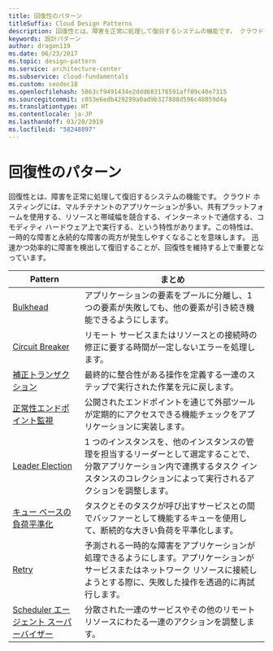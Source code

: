 ```yaml
---
title: 回復性のパターン
titleSuffix: Cloud Design Patterns
description: 回復性とは、障害を正常に処理して復旧するシステムの機能です。 クラウド ホスティングには、マルチテナントのアプリケーションが多い、共有プラットフォームを使用する、リソースと帯域幅を競合する、インターネットで通信する、コモディティ ハードウェア上で実行する、という特性があります。この特性は、一時的な障害と永続的な障害の両方が発生しやすくなることを意味します。 迅速かつ効率的に障害を検出して復旧することが、回復性を維持する上で重要となっています。
keywords: 設計パターン
author: dragon119
ms.date: 06/23/2017
ms.topic: design-pattern
ms.service: architecture-center
ms.subservice: cloud-fundamentals
ms.custom: seodec18
ms.openlocfilehash: 5863cf9491434e2ddd683178591aff09c40e7315
ms.sourcegitcommit: c053e6edb429299a0ad9b327888d596c48859d4a
ms.translationtype: HT
ms.contentlocale: ja-JP
ms.lasthandoff: 03/20/2019
ms.locfileid: "58248897"
---
```

# <a name="resiliency-patterns"></a>回復性のパターン

回復性とは、障害を正常に処理して復旧するシステムの機能です。 クラウド ホスティングには、マルチテナントのアプリケーションが多い、共有プラットフォームを使用する、リソースと帯域幅を競合する、インターネットで通信する、コモディティ ハードウェア上で実行する、という特性があります。この特性は、一時的な障害と永続的な障害の両方が発生しやすくなることを意味します。 迅速かつ効率的に障害を検出して復旧することが、回復性を維持する上で重要となっています。

|                            Pattern                             |                                                                                                      まとめ                                                                                                       |
|----------------------------------------------------------------|--------------------------------------------------------------------------------------------------------------------------------------------------------------------------------------------------------------------|
|                   [Bulkhead](../bulkhead.md)                   |                                                     アプリケーションの要素をプールに分離し、1 つの要素が失敗しても、他の要素が引き続き機能できるようにします。                                                      |
|            [Circuit Breaker](../circuit-breaker.md)            |                                                  リモート サービスまたはリソースとの接続時の修正に要する時間が一定しないエラーを処理します。                                                   |
|   [補正トランザクション](../compensating-transaction.md)   |                                                      最終的に整合性がある操作を定義する一連のステップで実行された作業を元に戻します。                                                       |
| [正常性エンドポイント監視](../health-endpoint-monitoring.md) |                                            公開されたエンドポイントを通じて外部ツールが定期的にアクセスできる機能チェックをアプリケーションに実装します。                                            |
|            [Leader Election](../leader-election.md)            | 1 つのインスタンスを、他のインスタンスの管理を担当するリーダーとして選定することで、分散アプリケーション内で連携するタスク インスタンスのコレクションによって実行されるアクションを調整します。 |
|  [キュー ベースの負荷平準化](../queue-based-load-leveling.md)  |                                            タスクとそのタスクが呼び出すサービスとの間でバッファーとして機能するキューを使用して、断続的な大きい負荷を平準化します。                                             |
|                      [Retry](../retry.md)                      |             予測される一時的な障害をアプリケーションが処理できるようにします。アプリケーションがサービスまたはネットワーク リソースに接続しようとする際に、失敗した操作を透過的に再試行します。             |
| [Scheduler エージェント スーパーバイザー](../scheduler-agent-supervisor.md) |                                                            分散された一連のサービスやその他のリモート リソースにわたる一連のアクションを調整します。                                                            |